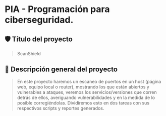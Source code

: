 # PIA - Programación para ciberseguridad.

## 🛡️ Título del proyecto
> ScanShield

## 📌 Descripción general del proyecto
> En este proyecto haremos un escaneo de puertos en un host (página web, equipo local o router), mostrando los que están abiertos y vulnerables a ataques, veremos los servicios/versiones que corren detrás de ellos, averiguando vulnerabilidades y en la medida de lo posible corregiéndolas. Dividiremos esto en dos tareas con sus respectivos scripts y reportes generados.
